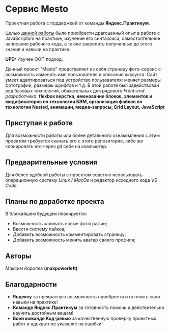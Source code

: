 # Сервис Mesto

Проектная работа с поддержкой от команды **Яндекс.Практикум**.  
  
Целью [данной работы](https://maxpowerleft.github.io/mesto/) было приобрести драгоценный опыт в работе с JavaScriptom на практике, изучение его синтаксиса, самостоятельное написание рабочего кода, а также закрепить полученные до этого знания и навыки на практике.

**UPD:** Изучен ООП подход.
  
Данный проект "Mesto" представляет из себя страницу фото-сервис с возможность изменять имя пользователя и описание аккаунта.
Сайт умеет адаптироваться под устройство пользователя: меняет размеры фотографий, размеры шрифтов и т.д.
В этой работе был задействован ряд базовых технологий, обязательных для рядового *Front-end разработчика*: **flexbox верстка, именование блоков, элементов и модификаторов по технологии БЭМ, организация файлов по технологии Nested, анимации, медиа-запросы, Grid Layout, JavaScript**  
## Приступая к работе  
Для возможности работы или более детального ознакомления с этим проектом требуется скачать его с этого репозитория, либо же клонировать его через git себе на компьютер.  
## Предварительные условия  
Для более удобной работы с проектом советую использовать операционную систему *Linux / MacOs* и редактор исходного кода *VS Code*.  
## Планы по доработке проекта  
В ближайшем будущем планируется:  
* Возможность заливать новые фотографии;
* Ввести систему лайков;
* Добавить возможность комментировать страницу;
* Добавить возможность менять аватар своего профиля;
## Авторы  
*Максим Королев* **(maxpowerleft)**  
## Благодарности  
* **Яндексу** за прекрасную возможность приобрести и отточить свои навыки на практике!  
* **Команде Яндекс.Практикум** за готовность помочь и действительно научить достойным вещам!  
* **Всей команде Код-ревью** за качественную проверку проектных работ и адекватное указание на ошибки!
